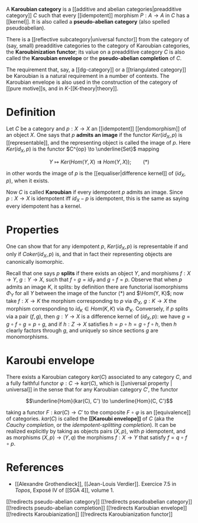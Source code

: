 A __Karoubian category__ is a [[additive and abelian categories|preadditive category]] $C$ such that every [[idempotent]] morphism $P: A \to A$ in $C$ has a [[kernel]]. It is also called a __pseudo-abelian category__ (also spelled pseudoabelian).

There is a [[reflective subcategory|universal functor]] from the category of (say, small) preadditive categories to the category of Karoubian categories, the __Karoubinization functor__; its value on a preadditive category $C$ is also called the __Karoubian envelope__ or the __pseudo-abelian completion__ of $C$. 

The requirement that, say, a [[dg-category]] or a [[triangulated category]] be Karoubian is a natural requirement in a number of contexts. The Karoubian envelope is also used in the construction of the category of [[pure motive]]s, and in $K$-[[K-theory|theory]].

# Definition

Let $C$ be a category and $p : X \to X$ an [[idempotent]] [[endomorphism]] of an object $X$.  One says that $p$ **admits an image** if the functor $Ker(id_X, p)$ is [[representable]], and the representing object is called the image of $p$.  Here $Ker(id_X, p)$ is the functor $C^{op} \to \underline{Set}$ mapping

$$ Y \mapsto Ker(Hom(Y, X) \rightrightarrows Hom(Y, X)); \qquad (\ast) $$

in other words the image of $p$ is the [[equaliser|difference kernel]] of $(id_X, p)$, when it exists.

Now $C$ is called **Karoubian** if every idempotent $p$ admits an image. Since $p: X \to X$ is idempotent iff $id_X - p$ is idempotent, this is the same as saying every idempotent has a kernel. 

# Properties

One can show that for any idempotent $p$, $Ker(id_X, p)$ is representable if and only if $Coker(id_X, p)$ is, and that in fact their representing objects are canonically isomorphic.

Recall that one says $p$ **splits** if there exists an object $Y$, and morphisms $f : X \to Y$, $g : Y \to X$, such that $f \circ g = id_Y$ and $g \circ f = p$.  Observe that when $p$ admits an image $K$, it splits: by definition there are functorial isomorphisms $\Phi_Y$ for all $Y$ between the image of the functor $(\ast)$ and $\Hom(Y, K)$; now take $f : X \to K$ the morphism corresponding to $p$ via $\Phi_X$, $g : K \to X$ the morphism corresponding to $id_K \in Hom(K, K)$ via $\Phi_K$.  Conversely, if $p$ splits via a pair $(f, g)$, then $g: Y \to X$ is a difference kernel of $(id_X, p)$: we have $g = g \circ f \circ g = p \circ g$, and if $h: Z \to X$ satisfies $h = p \circ h = g \circ f \circ h$, then $h$ clearly factors through $g$, and uniquely so since sections $g$ are monomorphisms. 

# Karoubi envelope

There exists a Karoubian category $kar(C)$ associated to any category $C$, and a fully faithful functor $\varphi : C \to kar(C)$, which is [[universal property | universal]] in the sense that for any Karoubian category $C'$, the functor

$$\underline{Hom}(kar(C), C') \to \underline{Hom}(C, C')$$

taking a functor $F : kar(C) \to C'$ to the composite $F \circ \varphi$ is an [[equivalence]] of categories.  $kar(C)$ is called the **[[Karoubi envelope]]** of $C$ (aka the _Cauchy completion_, or the _idempotent-splitting completion_).  It can be realized explicitly by taking as objects pairs $(X, p)$, with $p$ idempotent, and as morphisms $(X, p) \to (Y, q)$ the morphisms $f : X \to Y$ that satisfy $f = q \circ f \circ p$.

# References

* [[Alexandre Grothendieck]], [[Jean-Louis Verdier]].  Exercice 7.5 in _Topos_, Expos&#233; IV of [[SGA 4]], volume 1.

[[!redirects pseudo-abelian category]]
[[!redirects pseudoabelian category]]
[[!redirects pseudo-abelian completion]]
[[!redirects Karoubian envelope]]
[[!redirects Karoubianization]]
[[!redirects Karoubianization functor]]